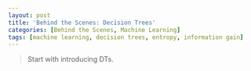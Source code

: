 ```yaml
---
layout: post
title: 'Behind the Scenes: Decision Trees'
categories: [Behind the Scenes, Machine Learning]
tags: [machine learning, decision trees, entropy, information gain]
---
```


> Start with introducing DTs.
